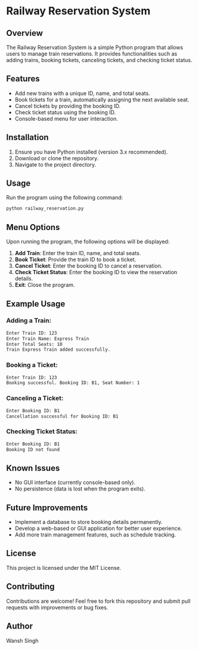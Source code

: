 # Railway Reservation System

## Overview
The Railway Reservation System is a simple Python program that allows users to manage train reservations. It provides functionalities such as adding trains, booking tickets, canceling tickets, and checking ticket status.

## Features
- Add new trains with a unique ID, name, and total seats.
- Book tickets for a train, automatically assigning the next available seat.
- Cancel tickets by providing the booking ID.
- Check ticket status using the booking ID.
- Console-based menu for user interaction.

## Installation
1. Ensure you have Python installed (version 3.x recommended).
2. Download or clone the repository.
3. Navigate to the project directory.

## Usage
Run the program using the following command:
```sh
python railway_reservation.py
```

## Menu Options
Upon running the program, the following options will be displayed:
1. **Add Train**: Enter the train ID, name, and total seats.
2. **Book Ticket**: Provide the train ID to book a ticket.
3. **Cancel Ticket**: Enter the booking ID to cancel a reservation.
4. **Check Ticket Status**: Enter the booking ID to view the reservation details.
5. **Exit**: Close the program.

## Example Usage
### Adding a Train:
```sh
Enter Train ID: 123
Enter Train Name: Express Train
Enter Total Seats: 10
Train Express Train added successfully.
```

### Booking a Ticket:
```sh
Enter Train ID: 123
Booking successful. Booking ID: B1, Seat Number: 1
```

### Canceling a Ticket:
```sh
Enter Booking ID: B1
Cancellation successful for Booking ID: B1
```

### Checking Ticket Status:
```sh
Enter Booking ID: B1
Booking ID not found
```

## Known Issues
- No GUI interface (currently console-based only).
- No persistence (data is lost when the program exits).

## Future Improvements
- Implement a database to store booking details permanently.
- Develop a web-based or GUI application for better user experience.
- Add more train management features, such as schedule tracking.

## License
This project is licensed under the MIT License.

## Contributing
Contributions are welcome! Feel free to fork this repository and submit pull requests with improvements or bug fixes.

## Author
Wansh Singh

